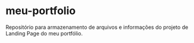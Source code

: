 # meu-portfolio
Repositório para armazenamento de arquivos e informações do projeto de Landing Page do meu portfólio.

